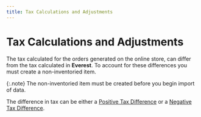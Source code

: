 ```yaml
---
title: Tax Calculations and Adjustments
---
```


# Tax Calculations and Adjustments


The tax calculated for the orders generated on the online store, can  differ from the tax calculated in **Everest**.  To account for these differences you must create a non-inventoried item.


{:.note}
The non-inventoried item must be created before  you begin import of data.


The difference in tax can be either a [Positive  Tax Difference]({{site.utl_baseurl}}/misc/positive_tax_difference_utility_yahoo_import_utility_content.html) or a [Negative  Tax Difference]({{site.utl_baseurl}}/misc/negative_tax_difference_yahoo_import_utility_content.html).
